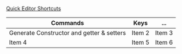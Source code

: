 [Quick Editor Shortcuts](https://tomgregory.com/edit-code-faster-in-intellij-idea/)

| Commands | Keys | ...|  
| -------- | -------- | -------- |  
| Generate Constructor and getter & setters | Item 2 | Item 3 |  
| Item 4 | Item 5 | Item 6 |
